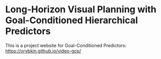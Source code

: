 # Long-Horizon Visual Planning with Goal-Conditioned Hierarchical Predictors

This is a project website for Goal-Conditioned Predictors: https://orybkin.github.io/video-gcp/
